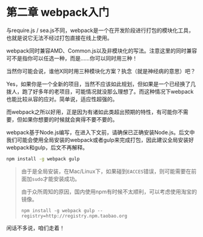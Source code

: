 # 第二章 webpack入门

与require.js / sea.js不同，webpack是一个在开发阶段进行打包的模块化工具，也就是说它无法不经过打包直接在线上使用。

webpack同时兼容AMD、Common.js以及非模块化的写法。注意这里的同时兼容可不是指你可以任选一种，而是……你可以同时用三种！

当然你可能会说，谁他X同时用三种模块化方案？执念（就是神经病的意思）吧？

Yes，如果你是一个全新的项目，当然不应该如此规划，但如果是一个已经换了几拨人，跑了好多年的老项目，可能情况就没那么理想了。而这种情况下webpack也能比较从容的应对。简单说，适应性超强的。

而webpack之所以好用，正是因为有诸如此类超出预期的特性，有可能你不需要，但如果你想要的时候就会爽得不要不要的。

webpack基于Node.js编写，在进入下文前，请确保已正确安装Node.js。后文中我们可能会使用全局安装的webpack或者gulp来完成打包，因此建议全局安装好webpack和gulp，后文不再解释。

```sh
npm install -g webpack gulp
```

> 由于是全局安装，在Mac/Linux下，如果碰到`EACCES`错误，则可能需要在前面加`sudo`才能安装成功。
> 
> 由于众所周知的原因，国内使用npm有时候不太顺利，可以考虑使用淘宝的镜像。
>
> ```npm install -g webpack gulp --registry=http://registry.npm.taobao.org```

闲话不多说，咱们走着！